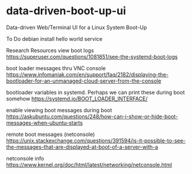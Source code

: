 # data-driven-boot-up-ui
Data-driven Web/Terminal UI for a Linux System Boot-Up

To Do
debian install
hello world service

Research Resources
view boot logs
https://superuser.com/questions/1081851/see-the-systemd-boot-logs

boot loader messages thru VNC console
https://www.infomaniak.com/en/support/faq/2182/displaying-the-bootloader-for-an-unmanaged-cloud-server-from-the-console

bootloader variables in systemd. Perhaps we can print these during boot somehow
https://systemd.io/BOOT_LOADER_INTERFACE/

enable viewing boot messages during boot
https://askubuntu.com/questions/248/how-can-i-show-or-hide-boot-messages-when-ubuntu-starts

remote boot messages (netconsole)
https://unix.stackexchange.com/questions/391594/is-it-possible-to-see-the-messages-that-are-displayed-at-boot-of-a-server-with-a

netconsole info
https://www.kernel.org/doc/html/latest/networking/netconsole.html
